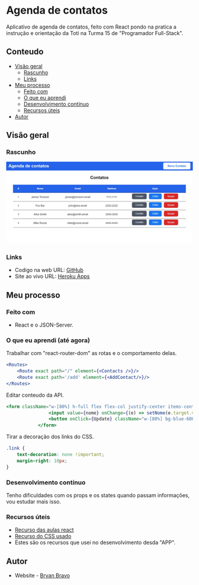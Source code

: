 # Agenda de contatos
Aplicativo de agenda de contatos, feito com React pondo na pratica a instrução e orientação da Toti na Turma 15 de "Programador Full-Stack".

## Conteudo

- [Visão geral](#visao-geral)
  - [Rascunho](#rascunho)
  - [Links](#links)
- [Meu processo](#meu-processo)
  - [Feito com](#feito-com)
  - [O que eu aprendi](#o-que-eu-aprendi)
  - [Desenvolvimento contínuo](#desenvolvimento-contínuo)
  - [Recursos úteis](#recursos-uteis)
- [Autor](#autor)

## Visão geral

### Rascunho

![](/public/Rascunho.jpg)
<!-- <div> 
  <img align="center" height="150em" src="/src/imagens/Contato.png" />
  <img align="center" height="150em" src="/src/imagens/Sobre.png" />
  <img align="center" height="150em" src="/src/imagens/Habilidades.png" />
</div> -->

### Links

- Codigo na web URL: [GitHub](https://github.com/Akherox/my-contact-list)
- Site ao vivo URL: [Heroku Apps](https://my-contact-list-api.herokuapp.com/)

## Meu processo

### Feito com

- React e o JSON-Server.

### O que eu aprendi (até agora)

Trabalhar com "react-router-dom" as rotas e o comportamento delas.

```jsx
<Routes>
    <Route exact path="/" element={<Contacts />}/>
    <Route exact path='/add' element={<AddContact/>}/>
</Routes>
```
Editar conteudo da API.
```jsx
<form className="w-[80%] h-full flex flex-col justify-center items-center mt-4">
                <input value={nome} onChange={(e) => setNome(e.target.value)} type="text" placeholder="Nome do contato" className="w-[80%] bg-white/10 text-xl font-Montserrat font-normal py-4 pl-6 outline-none border border-zinc-400 mt-4" />
                <button onClick={Update} className="w-[80%] bg-blue-600 text-white text-xl font-Montserrat font-semibold py-4 pl-6 mt-4">Editar Contato</button>
            </form>
```
Tirar a decoração dos links do CSS.
```css
.link {
    text-decoration: none !important;
    margin-right: 10px;
}
```

### Desenvolvimento contínuo

Tenho dificuldades com os props e os states quando passam informações, vou estudar mais isso.

### Recursos úteis

- [Recurso das aulas react](https://github.com/toti-br/react-aula-1-turma-15)
- [Recurso do CSS usado](https://tailwindcss.com/)
- Estes são os recursos que usei no desenvolvimento desda "APP".

## Autor

- Website - [Bryan Bravo](https://www.linkedin.com/in/alex-bravo-008-mk)
